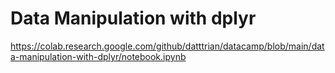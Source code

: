 # Data Manipulation with dplyr

https://colab.research.google.com/github/datttrian/datacamp/blob/main/data-manipulation-with-dplyr/notebook.ipynb
